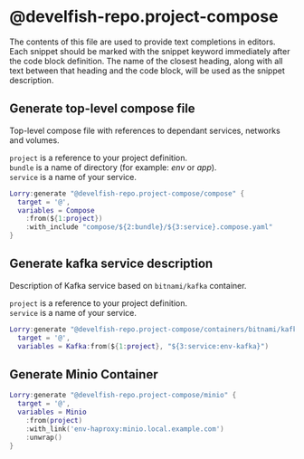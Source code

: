 # @develfish-repo.project-compose

The contents of this file are used to provide text completions in editors. Each snippet should be marked with the snippet keyword immediately after the code block definition. The name of the closest heading, along with all text between that heading and the code block, will be used as the snippet description.

## Generate top-level compose file

Top-level compose file with references to dependant services, networks and volumes.

`project` is a reference to your project definition.\
`bundle` is a name of directory (for example: _env_ or _app_).\
`service` is a name of your service.

```lua snippet Lorry:generate "@develfish-repo.project-compose/compose"
Lorry:generate "@develfish-repo.project-compose/compose" {
  target = '@',
  variables = Compose
    :from(${1:project})
    :with_include "compose/${2:bundle}/${3:service}.compose.yaml"
}
```

## Generate kafka service description

Description of Kafka service based on `bitnami/kafka` container.

`project` is a reference to your project definition.\
`service` is a name of your service.

```lua snippet Lorry:generate "@develfish-repo.project-compose/containers/bitnami/kafka"
Lorry:generate "@develfish-repo.project-compose/containers/bitnami/kafka" {
  target = '@',
  variables = Kafka:from(${1:project}, "${3:service:env-kafka}")
```

## Generate Minio Container

```lua snippet Lorry:generate "@develfish-repo.project-compose/minio"
Lorry:generate "@develfish-repo.project-compose/minio" {
  target = '@',
  variables = Minio
    :from(project)
    :with_link('env-haproxy:minio.local.example.com')
    :unwrap()
}
```
